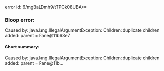 error id: 6/mgBaLDmh9/tTPCk08UBA==
### Bloop error:

Caused by: java.lang.IllegalArgumentException: Children: duplicate children added: parent = Pane@11b63e7
#### Short summary: 

Caused by: java.lang.IllegalArgumentException: Children: duplicate children added: parent = Pane@11b...
